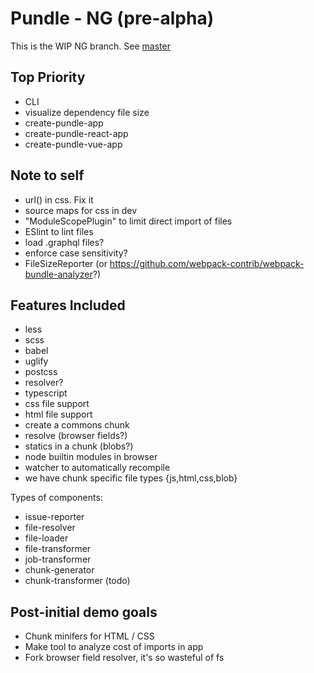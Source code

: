 # Pundle - NG (pre-alpha)

This is the WIP NG branch. See [master](https://github.com/steelbrain/pundle/tree/master)

## Top Priority

- CLI
- visualize dependency file size
- create-pundle-app
- create-pundle-react-app
- create-pundle-vue-app

## Note to self

- url() in css. Fix it
- source maps for css in dev
- "ModuleScopePlugin" to limit direct import of files
- ESlint to lint files
- load .graphql files?
- enforce case sensitivity?
- FileSizeReporter (or https://github.com/webpack-contrib/webpack-bundle-analyzer?)

## Features Included

- less
- scss
- babel
- uglify
- postcss
- resolver?
- typescript
- css file support
- html file support
- create a commons chunk
- resolve (browser fields?)
- statics in a chunk (blobs?)
- node builtin modules in browser
- watcher to automatically recompile
- we have chunk specific file types {js,html,css,blob}

Types of components:

- issue-reporter
- file-resolver
- file-loader
- file-transformer
- job-transformer
- chunk-generator
- chunk-transformer (todo)

## Post-initial demo goals

- Chunk minifers for HTML / CSS
- Make tool to analyze cost of imports in app
- Fork browser field resolver, it's so wasteful of fs
